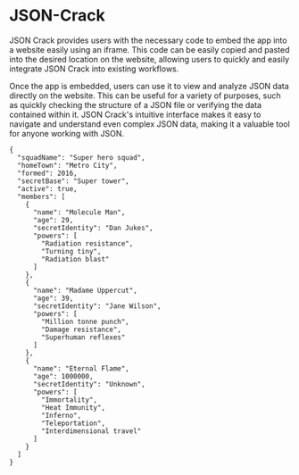# JSON-Crack
JSON Crack provides users with the necessary code to embed the app into a website easily using an iframe. This code can be easily copied and pasted into the desired location on the website, allowing users to quickly and easily integrate JSON Crack into existing workflows.

Once the app is embedded, users can use it to view and analyze JSON data directly on the website. This can be useful for a variety of purposes, such as quickly checking the structure of a JSON file or verifying the data contained within it. JSON Crack's intuitive interface makes it easy to navigate and understand even complex JSON data, making it a valuable tool for anyone working with JSON.


```
{
  "squadName": "Super hero squad",
  "homeTown": "Metro City",
  "formed": 2016,
  "secretBase": "Super tower",
  "active": true,
  "members": [
    {
      "name": "Molecule Man",
      "age": 29,
      "secretIdentity": "Dan Jukes",
      "powers": [
        "Radiation resistance",
        "Turning tiny",
        "Radiation blast"
      ]
    },
    {
      "name": "Madame Uppercut",
      "age": 39,
      "secretIdentity": "Jane Wilson",
      "powers": [
        "Million tonne punch",
        "Damage resistance",
        "Superhuman reflexes"
      ]
    },
    {
      "name": "Eternal Flame",
      "age": 1000000,
      "secretIdentity": "Unknown",
      "powers": [
        "Immortality",
        "Heat Immunity",
        "Inferno",
        "Teleportation",
        "Interdimensional travel"
      ]
    }
  ]
}
```
